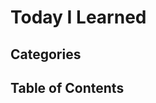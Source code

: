 # Today I Learned

## Categories

<!--#md_indexer directories-->


## Table of Contents

<!--#md_indexer toc-->
